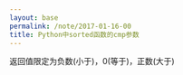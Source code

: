 ```yaml
---
layout: base
permalink: /note/2017-01-16-00
title: Python中sorted函数的cmp参数
---
```


返回值限定为负数(小于)，0(等于)，正数(大于)